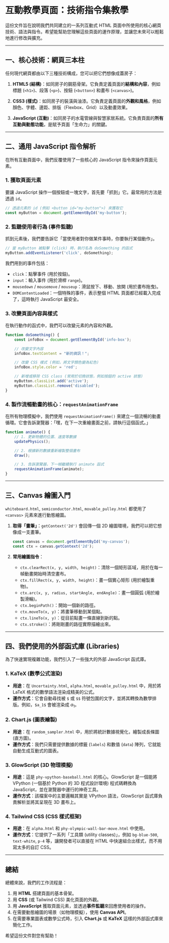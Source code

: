 # 互動教學頁面：技術指令集教學

這份文件旨在說明我們共同建立的一系列互動式 HTML 頁面中所使用的核心網頁技術、語法與指令。希望能幫助您理解這些頁面的運作原理，並讓您未來可以輕鬆地進行修改與擴充。

---

## 一、核心技術：網頁三本柱

任何現代網頁都由以下三種技術構成，您可以把它們想像成蓋房子：

1.  **HTML5 (結構)**：如同房子的鋼筋骨架。它負責定義頁面的**結構和內容**，例如標題 (`<h1>`)、段落 (`<p>`)、按鈕 (`<button>`) 和畫布 (`<canvas>`)。

2.  **CSS3 (樣式)**：如同房子的裝潢與油漆。它負責定義頁面的**外觀和風格**，例如顏色、字體、邊距、排版（Flexbox、Grid）以及動畫效果。

3.  **JavaScript (互動)**：如同房子的水電管線與智慧家居系統。它負責頁面的**所有互動與動態功能**，是賦予頁面「生命力」的關鍵。

---

## 二、通用 JavaScript 指令解析

在所有互動頁面中，我們反覆使用了一些核心的 JavaScript 指令來操作頁面元素。

### 1. 獲取頁面元素

要讓 JavaScript 操作一個按鈕或一塊文字，首先要「抓到」它。最常用的方法是透過 `id`。

```javascript
// 透過元素的 id (例如 <button id="my-button">) 來獲取它
const myButton = document.getElementById('my-button');
```

### 2. 監聽使用者行為 (事件監聽)

抓到元素後，我們要告訴它「當使用者對你做某件事時，你要執行某個動作」。

```javascript
// 當 myButton 被點擊 (click) 時，執行名為 doSomething 的函式
myButton.addEventListener('click', doSomething);
```

我們用到的事件包括：
*   `click`：點擊事件 (用於按鈕)。
*   `input`：輸入事件 (用於滑桿 `range`)。
*   `mousedown` / `mousemove` / `mouseup`：滑鼠按下、移動、放開 (用於畫布拖曳)。
*   `DOMContentLoaded`：一個特殊的事件，表示整個 HTML 頁面都已經載入完成了，這時執行 JavaScript 最安全。

### 3. 改變頁面內容與樣式

在執行動作的函式中，我們可以改變元素的內容和外觀。

```javascript
function doSomething() {
    const infoBox = document.getElementById('info-box');

    // 改變文字內容
    infoBox.textContent = "新的資訊！";

    // 改變 CSS 樣式 (例如，將文字顏色變為紅色)
    infoBox.style.color = 'red';

    // 新增或移除 CSS class (常用於切換狀態，例如按鈕的 active 狀態)
    myButton.classList.add('active');
    myButton.classList.remove('disabled');
}
```

### 4. 製作流暢動畫的核心：`requestAnimationFrame`

在所有物理模擬中，我們使用 `requestAnimationFrame()` 來建立一個流暢的動畫循環。它會告訴瀏覽器：「嘿，在下一次重繪畫面之前，請執行這個函式。」

```javascript
function animate() {
    // 1. 更新物體的位置、速度等數據
    updatePhysics();

    // 2. 根據新的數據重新繪製整個畫布
    draw();

    // 3. 告訴瀏覽器，下一幀繼續執行 animate 函式
    requestAnimationFrame(animate);
}
```

---

## 三、Canvas 繪圖入門

`whiteboard.html`, `semiconductor.html`, `movable_pulley.html` 都使用了 `<canvas>` 元素來進行動態繪圖。

1.  **取得「畫筆」**：`getContext('2d')` 會回傳一個 2D 繪圖環境，我們可以把它想像成一支畫筆。
    ```javascript
    const canvas = document.getElementById('my-canvas');
    const ctx = canvas.getContext('2d');
    ```

2.  **常用繪圖指令**：
    *   `ctx.clearRect(x, y, width, height)`：清除一個矩形區域，用於在每一幀動畫開始時清空畫布。
    *   `ctx.fillRect(x, y, width, height)`：畫一個實心矩形 (用於繪製重物)。
    *   `ctx.arc(x, y, radius, startAngle, endAngle)`：畫一個圓弧 (用於繪製滑輪)。
    *   `ctx.beginPath()`：開始一個新的路徑。
    *   `ctx.moveTo(x, y)`：將畫筆移動到某個點。
    *   `ctx.lineTo(x, y)`：從目前點畫一條直線到新的點。
    *   `ctx.stroke()`：將剛剛畫的路徑實際描繪出來。

---

## 四、我們使用的外部函式庫 (Libraries)

為了快速實現複雜功能，我們引入了一些強大的外部 JavaScript 函式庫。

### 1. KaTeX (數學公式渲染)

*   **用途**：在 `Uncertainty.html`, `alpha.html`, `movable_pulley.html` 中，用於將 LaTeX 格式的數學語法渲染成精美的公式。
*   **運作方式**：它會自動尋找被 `$` 或 `$$` 符號包圍的文字，並將其轉換為數學排版。例如，`$a_1$` 會被渲染成 $a_1$。

### 2. Chart.js (圖表繪製)

*   **用途**：在 `random_sampler.html` 中，用於將統計數據視覺化，繪製成長條圖 (直方圖)。
*   **運作方式**：我們只需要提供數據的標籤 (`labels`) 和數值 (`data`) 陣列，它就能自動生成互動式的圖表。

### 3. GlowScript (3D 物理模擬)

*   **用途**：這是 `phy-vpython-baseball.html` 的核心。GlowScript 是一個能將 VPython (一個基於 Python 的 3D 程式設計環境) 程式碼轉換為 JavaScript，並在瀏覽器中運行的神奇工具。
*   **運作方式**：該檔案中的主要邏輯其實是 VPython 語法，GlowScript 函式庫負責解析並將其呈現在 3D 畫布上。

### 4. Tailwind CSS (CSS 樣式框架)

*   **用途**：在 `alpha.html` 和 `phy-olympic-wall-bar-move.html` 中使用。
*   **運作方式**：它提供了一系列「工具類 (utility classes)」，例如 `bg-blue-500`, `text-white`, `p-4` 等，讓開發者可以直接在 HTML 中快速組合出樣式，而不用寫太多的自訂 CSS。

---

## 總結

總體來說，我們的工作流程是：

1.  用 **HTML** 搭建頁面的基本骨架。
2.  用 **CSS** (或 Tailwind CSS) 美化頁面的外觀。
3.  用 **JavaScript** 獲取頁面元素，並透過**事件監聽**來回應使用者的操作。
4.  在需要動態繪圖的場景（如物理模擬），使用 **Canvas API**。
5.  在需要專業圖表或數學公式時，引入 **Chart.js** 或 **KaTeX** 這樣的外部函式庫來簡化工作。

希望這份文件對您有幫助！
